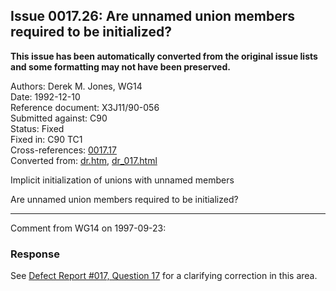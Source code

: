 ## Issue 0017.26: Are unnamed union members required to be initialized?

**This issue has been automatically converted from the original issue lists and some formatting may not have been preserved.**

Authors: Derek M. Jones, WG14  
Date: 1992-12-10  
Reference document: X3J11/90-056  
Submitted against: C90  
Status: Fixed  
Fixed in: C90 TC1  
Cross-references: [0017.17](issue0017.17.md)  
Converted from: [dr.htm](https://www.open-std.org/jtc1/sc22/wg14/www/docs/dr.htm), [dr_017.html](https://www.open-std.org/jtc1/sc22/wg14/www/docs/dr_017.html)

Implicit initialization of unions with unnamed members

Are unnamed union members required to be initialized?

---

Comment from WG14 on 1997-09-23:

### Response

See [Defect Report #017, Question 17](issue0017.17.md) for a clarifying correction
in this area.
